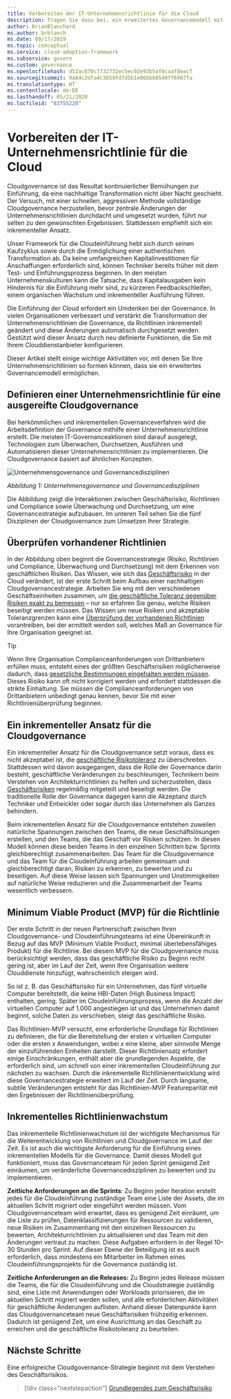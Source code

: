 ```yaml
---
title: Vorbereiten der IT-Unternehmensrichtlinie für die Cloud
description: Tragen Sie dazu bei, ein erweitertes Governancemodell mit Schlüsselaktivitäten wie inkrementelle Änderungen der Unternehmensrichtlinien und automatisierte Durchsetzung zu ermöglichen.
author: BrianBlanchard
ms.author: brblanch
ms.date: 09/17/2019
ms.topic: conceptual
ms.service: cloud-adoption-framework
ms.subservice: govern
ms.custom: governance
ms.openlocfilehash: d52ac870c7732732ec5ec92e93b5af6caaf8eacf
ms.sourcegitcommit: 9a84c2dfa4c3859fd7d5b1e06bbb8549ff6967fa
ms.translationtype: HT
ms.contentlocale: de-DE
ms.lasthandoff: 05/21/2020
ms.locfileid: "83755220"
---
```

<!-- markdownlint-disable MD026 -->

# <a name="prepare-corporate-it-policy-for-the-cloud"></a>Vorbereiten der IT-Unternehmensrichtlinie für die Cloud

Cloudgovernance ist das Resultat kontinuierlicher Bemühungen zur Einführung, da eine nachhaltige Transformation nicht über Nacht geschieht. Der Versuch, mit einer schnellen, aggressiven Methode vollständige Cloudgovernance herzustellen, bevor zentrale Änderungen der Unternehmensrichtlinien durchdacht und umgesetzt wurden, führt nur selten zu den gewünschten Ergebnissen. Stattdessen empfiehlt sich ein inkrementeller Ansatz.

Unser Framework für die Cloudeinführung hebt sich durch seinen Kaufzyklus sowie durch die Ermöglichung einer authentischen Transformation ab. Da keine umfangreichen Kapitalinvestitionen für Anschaffungen erforderlich sind, können Techniker bereits früher mit dem Test- und Einführungsprozess beginnen. In den meisten Unternehmenskulturen kann die Tatsache, dass Kapitalausgaben kein Hindernis für die Einführung mehr sind, zu kürzeren Feedbackschleifen, einem organischen Wachstum und inkrementeller Ausführung führen.

Die Einführung der Cloud erfordert ein Umdenken bei der Governance. In vielen Organisationen verbessert und verstärkt die Transformation der Unternehmensrichtlinien die Governance, da Richtlinien inkrementell geändert und diese Änderungen automatisch durchgesetzt werden. Gestützt wird dieser Ansatz durch neu definierte Funktionen, die Sie mit Ihrem Clouddienstanbieter konfigurieren.

Dieser Artikel stellt einige wichtige Aktivitäten vor, mit denen Sie Ihre Unternehmensrichtlinien so formen können, dass sie ein erweitertes Governancemodell ermöglichen.

## <a name="define-corporate-policy-to-mature-cloud-governance"></a>Definieren einer Unternehmensrichtlinie für eine ausgereifte Cloudgovernance

Bei herkömmlichen und inkrementellen Governanceverfahren wird die Arbeitsdefinition der Governance mithilfe einer Unternehmensrichtlinie erstellt. Die meisten IT-Governanceaktionen sind darauf ausgelegt, Technologien zum Überwachen, Durchsetzen, Ausführen und Automatisieren dieser Unternehmensrichtlinien zu implementieren. Die Cloudgovernance basiert auf ähnlichen Konzepten.

![Unternehmensgovernance und Governancedisziplinen](../../_images/operational-transformation-govern-large.png)

_Abbildung 1: Unternehmensgovernance und Governancedisziplinen_

Die Abbildung zeigt die Interaktionen zwischen Geschäftsrisiko, Richtlinien und Compliance sowie Überwachung und Durchsetzung, um eine Governancestrategie aufzubauen. Im unteren Teil sehen Sie die fünf Disziplinen der Cloudgovernance zum Umsetzen Ihrer Strategie.

## <a name="review-existing-policies"></a>Überprüfen vorhandener Richtlinien

In der Abbildung oben beginnt die Governancestrategie (Risiko, Richtlinien und Compliance, Überwachung und Durchsetzung) mit dem Erkennen von geschäftlichen Risiken. Das Wissen, wie sich das [Geschäftsrisiko](./business-risk.md) in der Cloud verändert, ist der erste Schritt beim Aufbau einer nachhaltigen Cloudgovernancestrategie. Arbeiten Sie eng mit den verschiedenen Geschäftseinheiten zusammen, um [die geschäftliche Toleranz gegenüber Risiken exakt zu bemessen](./risk-tolerance.md) – nur so erfahren Sie genau, welche Risiken beseitigt werden müssen. Das Wissen um neue Risiken und akzeptable Toleranzgrenzen kann eine [Überprüfung der vorhandenen Richtlinien](./cloud-policy-review.md) vorantreiben, bei der ermittelt werden soll, welches Maß an Governance für Ihre Organisation geeignet ist.

> [!TIP]
> Wenn Ihre Organisation Complianceanforderungen von Drittanbietern erfüllen muss, entsteht eines der größten Geschäftsrisiken möglicherweise dadurch, dass [gesetzliche Bestimmungen eingehalten werden müssen](./regulatory-compliance.md). Dieses Risiko kann oft nicht korrigiert werden und erfordert stattdessen die strikte Einhaltung. Sie müssen die Complianceanforderungen von Drittanbietern unbedingt genau kennen, bevor Sie mit einer Richtlinienüberprüfung beginnen.

## <a name="an-incremental-approach-to-cloud-governance"></a>Ein inkrementeller Ansatz für die Cloudgovernance

Ein inkrementeller Ansatz für die Cloudgovernance setzt voraus, dass es nicht akzeptabel ist, die [geschäftliche Risikotoleranz](./risk-tolerance.md) zu überschreiten. Stattdessen wird davon ausgegangen, dass die Rolle der Governance darin besteht, geschäftliche Veränderungen zu beschleunigen, Technikern beim Verstehen von Architekturrichtlinien zu helfen und sicherzustellen, dass [Geschäftsrisiken](./business-risk.md) regelmäßig mitgeteilt und beseitigt werden. Die traditionelle Rolle der Governance dagegen kann die Akzeptanz durch Techniker und Entwickler oder sogar durch das Unternehmen als Ganzes behindern.

Beim inkrementellen Ansatz für die Cloudgovernance entstehen zuweilen natürliche Spannungen zwischen den Teams, die neue Geschäftslösungen erstellen, und den Teams, die das Geschäft vor Risiken schützen. In diesen Modell können diese beiden Teams in den einzelnen Schritten bzw. Sprints gleichberechtigt zusammenarbeiten. Das Team für die Cloudgovernance und das Team für die Cloudeinführung arbeiten gemeinsam und gleichberechtigt daran, Risiken zu erkennen, zu bewerten und zu beseitigen. Auf diese Weise lassen sich Spannungen und Unstimmigkeiten auf natürliche Weise reduzieren und die Zusammenarbeit der Teams wesentlich verbessern.

## <a name="minimum-viable-product-mvp-for-policy"></a>Minimum Viable Product (MVP) für die Richtlinie

Der erste Schritt in der neuen Partnerschaft zwischen Ihren Cloudgovernance- und Cloudeinführungsteams ist eine Übereinkunft in Bezug auf das MVP (Minimum Viable Product, minimal überlebensfähiges Produkt) für die Richtlinie. Bei diesem MVP für die Cloudgovernance muss berücksichtigt werden, dass das geschäftliche Risiko zu Beginn recht gering ist, aber im Lauf der Zeit, wenn Ihre Organisation weitere Clouddienste hinzufügt, wahrscheinlich steigen wird.

<!-- cSpell:ignore HBI -->

So ist z. B. das Geschäftsrisiko für ein Unternehmen, das fünf virtuelle Computer bereitstellt, die keine HBI-Daten (High Business Impact) enthalten, gering. Später im Cloudeinführungsprozess, wenn die Anzahl der virtuellen Computer auf 1.000 angestiegen ist und das Unternehmen damit beginnt, solche Daten zu verschieben, steigt das geschäftliche Risiko.

Das Richtlinien-MVP versucht, eine erforderliche Grundlage für Richtlinien zu definieren, die für die Bereitstellung der ersten _x_ virtuellen Computer oder die ersten _x_ Anwendungen, wobei _x_ eine kleine, aber sinnvolle Menge der einzuführenden Einheiten darstellt. Dieser Richtliniensatz erfordert einige Einschränkungen, enthält aber die grundlegenden Aspekte, die erforderlich sind, um schnell von einer inkrementellen Cloudeinführung zur nächsten zu wachsen. Durch die inkrementelle Richtlinienentwicklung wird diese Governancestrategie erweitert im Lauf der Zeit. Durch langsame, subtile Veränderungen entsteht für das Richtlinien-MVP Featureparität mit den Ergebnissen der Richtlinienüberprüfung.

## <a name="incremental-policy-growth"></a>Inkrementelles Richtlinienwachstum

Das inkrementelle Richtlinienwachstum ist der wichtigste Mechanismus für die Weiterentwicklung von Richtlinien und Cloudgovernance im Lauf der Zeit. Es ist auch die wichtigste Anforderung für die Einführung eines inkrementellen Modells für die Governance. Damit dieses Modell gut funktioniert, muss das Governanceteam für jeden Sprint genügend Zeit einräumen, um veränderliche Governancedisziplinen zu bewerten und zu implementieren.

**Zeitliche Anforderungen an die Sprints**: Zu Beginn jeder Iteration erstellt jedes für die Cloudeinführung zuständige Team eine Liste der Assets, die im aktuellen Schritt migriert oder eingeführt werden müssen. Vom Cloudgovernanceteam wird erwartet, dass es genügend Zeit einräumt, um die Liste zu prüfen, Datenklassifizierungen für Ressourcen zu validieren, neue Risiken im Zusammenhang mit den einzelnen Ressourcen zu bewerten, Architekturrichtlinien zu aktualisieren und das Team mit den Änderungen vertraut zu machen. Diese Aufgaben erfordern in der Regel 10–30 Stunden pro Sprint. Auf dieser Ebene der Beteiligung ist es auch erforderlich, dass mindestens ein Mitarbeiter im Rahmen eines Cloudeinführungsprojekts für die Governance zuständig ist.

**Zeitliche Anforderungen an die Releases:** Zu Beginn jedes Release müssen die Teams, die für die Cloudeinführung und die Cloudstrategie zuständig sind, eine Liste mit Anwendungen oder Workloads priorisieren, die im aktuellen Schritt migriert werden sollen, und alle erforderlichen Aktivitäten für geschäftliche Änderungen auflisten. Anhand dieser Datenpunkte kann das Cloudgovernanceteam neue Geschäftsrisiken frühzeitig erkennen. Dadurch ist genügend Zeit, um eine Ausrichtung an das Geschäft zu erreichen und die geschäftliche Risikotoleranz zu beurteilen.

## <a name="next-steps"></a>Nächste Schritte

Eine erfolgreiche Cloudgovernance-Strategie beginnt mit dem Verstehen des Geschäftsrisikos.

> [!div class="nextstepaction"]
> [Grundlegendes zum Geschäftsrisiko](./business-risk.md)
